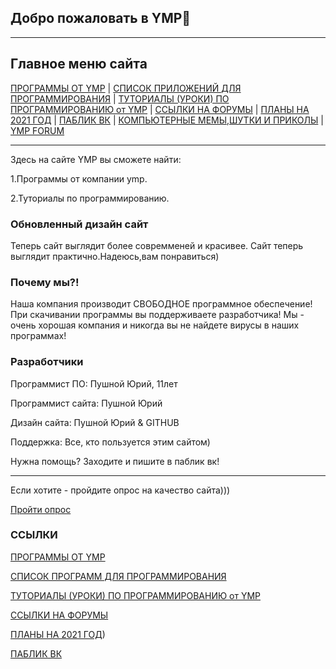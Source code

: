 

## Добро пожаловать в YMP🎄

---
## Главное меню сайта

[ПРОГРАММЫ ОТ YMP](https://ymp-co.github.io/YMP_COMPANY/ymp/programms) | [СПИСОК ПРИЛОЖЕНИЙ ДЛЯ ПРОГРАММИРОВАНИЯ](https://ymp-co.github.io/YMP_COMPANY/ymp/programms1) | 
[ТУТОРИАЛЫ (УРОКИ) ПО ПРОГРАММИРОВАНИЮ от YMP](https://ymp-co.github.io/YMP_COMPANY/tutorials) | [ССЫЛКИ НА ФОРУМЫ](https://ymp-co.github.io/YMP_COMPANY/ymp/forums) | 
[ПЛАНЫ НА 2021 ГОД](https://ymp-co.github.io/YMP_COMPANY/PLAN2021) | [ПАБЛИК ВК](https://vk.com/ymp_company) | [КОМПЬЮТЕРНЫЕ МЕМЫ,ШУТКИ И ПРИКОЛЫ](https://ymp-co.github.io/YMP_COMPANY/ymp/mem) 
| [YMP FORUM](https://ymp-forum.forumotion.eu)

---

Здесь на сайте YMP вы сможете найти:

1.Программы от компании ymp.

2.Туториалы по программированию.

### Обновленный дизайн сайт

Теперь сайт выглядит более совремменей и красивее.
Сайт теперь выглядит практично.Надеюсь,вам понравиться)
### Почему мы?!

Наша компания производит СВОБОДНОЕ программное
обеспечение!
При скачивании программы вы поддерживаете
разработчика!
Мы - очень хорошая компания и никогда вы не
найдете вирусы в наших программах!







### Разработчики
Программист ПО: Пушной Юрий, 11лет

Программист сайта: Пушной Юрий

Дизайн сайта: Пушной Юрий & GITHUB

Поддержка: Все, кто пользуется  этим сайтом) 

Нужна помощь? Заходите и пишите в паблик вк!

---

Если хотите - пройдите опрос на качество
сайта)))

[Пройти опрос](https://docs.google.com/forms/d/e/1FAIpQLSd3qUN7GB8kHV1KNd49-2ULUFfAv_uie7OZKRbUIOpU7cFRXw/viewform?usp=sf_link)

### ССЫЛКИ




[ПРОГРАММЫ ОТ YMP](https://ymp-co.github.io/YMP_COMPANY/ymp/programms)

[СПИСОК ПРОГРАММ ДЛЯ ПРОГРАММИРОВАНИЯ](https://ymp-co.github.io/YMP_COMPANY/ymp/programms1)

[ТУТОРИАЛЫ (УРОКИ) ПО ПРОГРАММИРОВАНИЮ от YMP](https://ymp-co.github.io/YMP_COMPANY/tutorials)

[ССЫЛКИ НА ФОРУМЫ](https://ymp-co.github.io/YMP_COMPANY/ymp/forums)

[ПЛАНЫ НА 2021 ГОД](https://ymp-co.github.io/YMP_COMPANY/PLAN2021))

[ПАБЛИК ВК](https://vk.com/ymp_company)
